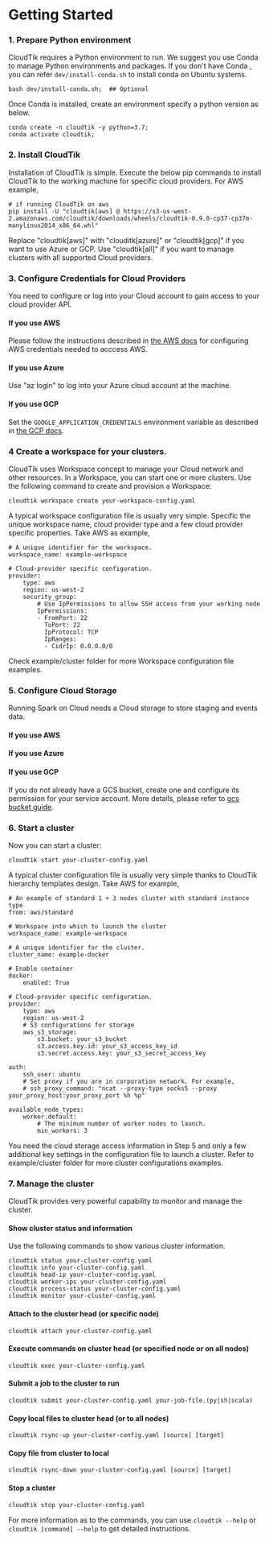 # Getting Started

### 1. Prepare Python environment
CloudTik requires a Python environment to run. We suggest you use Conda to manage Python environments and packages. If you don't have Conda , you can refer ```dev/install-conda.sh``` to install conda on Ubuntu systems. 
```
bash dev/install-conda.sh;  ## Optional
```
Once Conda is installed, create an environment specify a python version as below.
```
conda create -n cloudtik -y python=3.7;
conda activate cloudtik;
```
### 2. Install CloudTik
Installation of CloudTik is simple. Execute the below pip commands to install CloudTik to the working machine
for specific cloud providers. For AWS example,

```
# if running CloudTik on aws
pip install -U "cloudtik[aws] @ https://s3-us-west-2.amazonaws.com/cloudtik/downloads/wheels/cloudtik-0.9.0-cp37-cp37m-manylinux2014_x86_64.whl"
```
Replace "cloudtik[aws]" with "clouditk[azure]" or "cloudtik[gcp]" if you want to use Azure or GCP.
Use "cloudtik[all]" if you want to manage clusters with all supported Cloud providers.

### 3. Configure Credentials for Cloud Providers
You need to configure or log into your Cloud account to gain access to your cloud provider API.
#### If you use AWS
Please follow the instructions described in [the AWS docs](https://boto3.amazonaws.com/v1/documentation/api/latest/guide/configuration.html) for configuring AWS credentials needed to acccess AWS.
#### If you use Azure
Use "az login" to log into your Azure cloud account at the machine.
#### If you use GCP
Set the `GOOGLE_APPLICATION_CREDENTIALS` environment variable as described in [the GCP docs](https://cloud.google.com/docs/authentication/getting-started).

### 4 Create a workspace for your clusters.
CloudTik uses Workspace concept to manage your Cloud network and other resources. In a Workspace, you can start one or more clusters.
Use the following command to create and provision a Workspace:

```
cloudtik workspace create your-workspace-config.yaml
```
A typical workspace configuration file is usually very simple. Specific the unique workspace name, cloud provider type
and a few cloud provider specific properties. Take AWS as example,
```
# A unique identifier for the workspace.
workspace_name: example-workspace

# Cloud-provider specific configuration.
provider:
    type: aws
    region: us-west-2
    security_group:
        # Use IpPermissions to allow SSH access from your working node
        IpPermissions:
        - FromPort: 22
          ToPort: 22
          IpProtocol: TCP
          IpRanges:
          - CidrIp: 0.0.0.0/0
```
Check example/cluster folder for more Workspace configuration file examples.

### 5. Configure Cloud Storage
Running Spark on Cloud needs a Cloud storage to store staging and events data.
#### If you use AWS
#### If you use Azure
#### If you use GCP
If you do not already have a GCS bucket, create one and configure its permission for your service account.
More details, please refer to [gcs bucket guide](./configure-gcs-bucket.md).

### 6. Start a cluster
Now you can start a cluster:
```
cloudtik start your-cluster-config.yaml
```
A typical cluster configuration file is usually very simple thanks to CloudTik hierarchy templates design. Take AWS
for example,
```
# An example of standard 1 + 3 nodes cluster with standard instance type
from: aws/standard

# Workspace into which to launch the cluster
workspace_name: example-workspace

# A unique identifier for the cluster.
cluster_name: example-docker

# Enable container
docker:
    enabled: True

# Cloud-provider specific configuration.
provider:
    type: aws
    region: us-west-2
    # S3 configurations for storage
    aws_s3_storage:
        s3.bucket: your_s3_bucket
        s3.access.key.id: your_s3_access_key_id
        s3.secret.access.key: your_s3_secret_access_key

auth:
    ssh_user: ubuntu
    # Set proxy if you are in corporation network. For example,
    # ssh_proxy_command: "ncat --proxy-type socks5 --proxy your_proxy_host:your_proxy_port %h %p"

available_node_types:
    worker.default:
        # The minimum number of worker nodes to launch.
        min_workers: 3
```
You need the cloud storage access information in Step 5 and only a few additional key settings in the configuration file to launch a cluster.
Refer to example/cluster folder for more cluster configurations examples.

### 7. Manage the cluster
CloudTik provides very powerful capability to monitor and manage the cluster.

#### Show cluster status and information
Use the following commands to show various cluster information.
```
cloudtik status your-cluster-config.yaml
cloudtik info your-cluster-config.yaml
cloudtik head-ip your-cluster-config.yaml
cloudtik worker-ips your-cluster-config.yaml
cloudtik process-status your-cluster-config.yaml
cloudtik monitor your-cluster-config.yaml
```
#### Attach to the cluster head (or specific node)
```
cloudtik attach your-cluster-config.yaml
```
#### Execute commands on cluster head (or specified node or on all nodes)
```
cloudtik exec your-cluster-config.yaml
```
#### Submit a job to the cluster to run
```
cloudtik submit your-cluster-config.yaml your-job-file.(py|sh|scala)
```
#### Copy local files to cluster head (or to all nodes)
```
cloudtik rsync-up your-cluster-config.yaml [source] [target]
```
#### Copy file from cluster to local
```
cloudtik rsync-down your-cluster-config.yaml [source] [target]
```
#### Stop a cluster
```
cloudtik stop your-cluster-config.yaml
```
For more information as to the commands, you can use `cloudtik --help` or `cloudtik [command] --help` to get detailed instructions.
